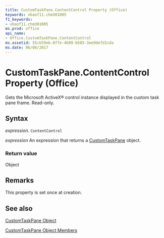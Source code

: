 ```yaml
---
title: CustomTaskPane.ContentControl Property (Office)
keywords: vbaof11.chm301005
f1_keywords:
- vbaof11.chm301005
ms.prod: office
api_name:
- Office.CustomTaskPane.ContentControl
ms.assetid: 55cb59eb-8ffe-4b89-b585-3ee9defd1cda
ms.date: 06/08/2017
---
```



# CustomTaskPane.ContentControl Property (Office)

Gets the Microsoft ActiveX® control instance displayed in the custom task pane frame. Read-only.


## Syntax

 _expression_. `ContentControl`

 _expression_ An expression that returns a [CustomTaskPane](./Office.CustomTaskPane.md) object.


### Return value

Object


## Remarks

This property is set once at creation.


## See also


[CustomTaskPane Object](Office.CustomTaskPane.md)



[CustomTaskPane Object Members](./overview/Library-Reference/customtaskpane-members-office.md)


